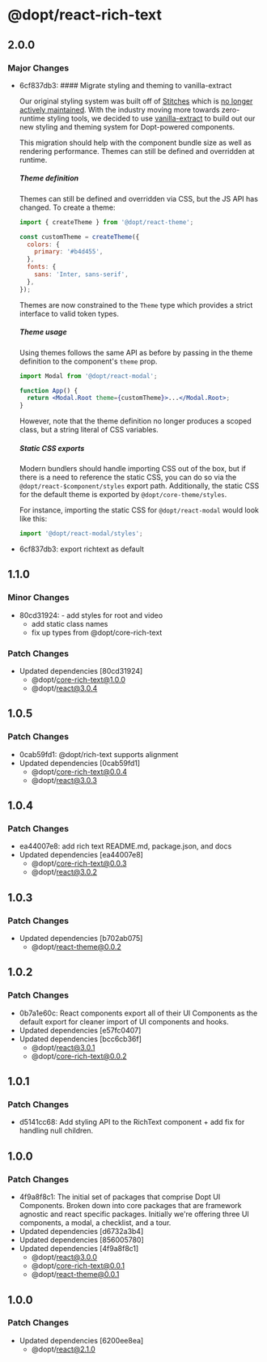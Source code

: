 # @dopt/react-rich-text

## 2.0.0

### Major Changes

- 6cf837db3: #### Migrate styling and theming to vanilla-extract

  Our original styling system was built off of [Stitches](https://stitches.dev/) which is [no longer actively maintained](https://github.com/stitchesjs/stitches/discussions/1149). With the industry moving more towards zero-runtime styling tools, we decided to use [vanilla-extract](https://vanilla-extract.style/) to build out our new styling and theming system for Dopt-powered components.

  This migration should help with the component bundle size as well as rendering performance. Themes can still be defined and overridden at runtime.

  ##### Theme definition

  Themes can still be defined and overridden via CSS, but the JS API has changed. To create a theme:

  ```js
  import { createTheme } from '@dopt/react-theme';

  const customTheme = createTheme({
    colors: {
      primary: '#b4d455',
    },
    fonts: {
      sans: 'Inter, sans-serif',
    },
  });
  ```

  Themes are now constrained to the `Theme` type which provides a strict interface to valid token types.

  ##### Theme usage

  Using themes follows the same API as before by passing in the theme definition to the component's `theme` prop.

  ```jsx
  import Modal from '@dopt/react-modal';

  function App() {
    return <Modal.Root theme={customTheme}>...</Modal.Root>;
  }
  ```

  However, note that the theme definition no longer produces a scoped class, but a string literal of CSS variables.

  ##### Static CSS exports

  Modern bundlers should handle importing CSS out of the box, but if there is a need to reference the static CSS, you can do so via the `@dopt/react-$component/styles` export path. Additionally, the static CSS for the default theme is exported by `@dopt/core-theme/styles`.

  For instance, importing the static CSS for `@dopt/react-modal` would look like this:

  ```js
  import '@dopt/react-modal/styles';
  ```

- 6cf837db3: export richtext as default

## 1.1.0

### Minor Changes

- 80cd31924: - add styles for root and video
  - add static class names
  - fix up types from @dopt/core-rich-text

### Patch Changes

- Updated dependencies [80cd31924]
  - @dopt/core-rich-text@1.0.0
  - @dopt/react@3.0.4

## 1.0.5

### Patch Changes

- 0cab59fd1: @dopt/rich-text supports alignment
- Updated dependencies [0cab59fd1]
  - @dopt/core-rich-text@0.0.4
  - @dopt/react@3.0.3

## 1.0.4

### Patch Changes

- ea44007e8: add rich text README.md, package.json, and docs
- Updated dependencies [ea44007e8]
  - @dopt/core-rich-text@0.0.3
  - @dopt/react@3.0.2

## 1.0.3

### Patch Changes

- Updated dependencies [b702ab075]
  - @dopt/react-theme@0.0.2

## 1.0.2

### Patch Changes

- 0b7a1e60c: React components export all of their UI Components as the default export for cleaner import of UI components and hooks.
- Updated dependencies [e57fc0407]
- Updated dependencies [bcc6cb36f]
  - @dopt/react@3.0.1
  - @dopt/core-rich-text@0.0.2

## 1.0.1

### Patch Changes

- d5141cc68: Add styling API to the RichText component + add fix for handling null children.

## 1.0.0

### Patch Changes

- 4f9a8f8c1: The initial set of packages that comprise Dopt UI Components. Broken down into core packages that are framework agnostic and react specific packages. Initially we're offering three UI components, a modal, a checklist, and a tour.
- Updated dependencies [d6732a3b4]
- Updated dependencies [856005780]
- Updated dependencies [4f9a8f8c1]
  - @dopt/react@3.0.0
  - @dopt/core-rich-text@0.0.1
  - @dopt/react-theme@0.0.1

## 1.0.0

### Patch Changes

- Updated dependencies [6200ee8ea]
  - @dopt/react@2.1.0
